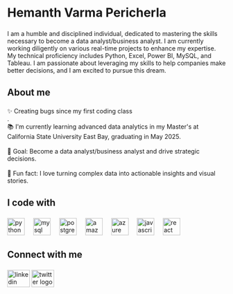 <h1 align="left">Hemanth Varma Pericherla</h1>

###

<p align="left">I am a humble and disciplined individual, dedicated to mastering the skills necessary to become a data analyst/business analyst. I am currently working diligently on various real-time projects to enhance my expertise. My technical proficiency includes Python, Excel, Power BI, MySQL, and Tableau. I am passionate about leveraging my skills to help companies make better decisions, and I am excited to pursue this dream.</p>

###

<h2 align="left">About me</h2>

###

<p align="left">✨ Creating bugs since my  first coding class<br>.<br>📚 I'm currently learning advanced data analytics in my Master's at California State University East Bay, graduating in May 2025.<br><br>🎯 Goal: Become a data analyst/business analyst and drive strategic decisions.<br><br>🎲 Fun fact: I love turning complex data into actionable insights and visual stories.</p>

###

<h2 align="left">I code with</h2>

###

<div align="left">
  <img src="https://cdn.jsdelivr.net/gh/devicons/devicon/icons/python/python-original.svg" height="40" alt="python logo"  />
  <img width="12" />
  <img src="https://cdn.jsdelivr.net/gh/devicons/devicon/icons/mysql/mysql-original.svg" height="40" alt="mysql logo"  />
  <img width="12" />
  <img src="https://cdn.jsdelivr.net/gh/devicons/devicon/icons/postgresql/postgresql-original.svg" height="40" alt="postgresql logo"  />
  <img width="12" />
  <img src="https://cdn.jsdelivr.net/gh/devicons/devicon/icons/amazonwebservices/amazonwebservices-original.svg" height="40" alt="amazonwebservices logo"  />
  <img width="12" />
  <img src="https://cdn.jsdelivr.net/gh/devicons/devicon/icons/azure/azure-original.svg" height="40" alt="azure logo"  />
  <img width="12" />
  <img src="https://cdn.jsdelivr.net/gh/devicons/devicon/icons/javascript/javascript-original.svg" height="40" alt="javascript logo"  />
  <img width="12" />
  <img src="https://cdn.jsdelivr.net/gh/devicons/devicon/icons/react/react-original.svg" height="40" alt="react logo"  />
</div>

###

<h2 align="left">Connect with me</h2>

###

<div align="left">
  <img src="https://raw.githubusercontent.com/maurodesouza/profile-readme-generator/master/src/assets/icons/social/linkedin/default.svg" width="52" height="40" alt="linkedin logo"  />
  <img src="https://raw.githubusercontent.com/maurodesouza/profile-readme-generator/master/src/assets/icons/social/twitter/default.svg" width="52" height="40" alt="twitter logo"  />
</div>

###
